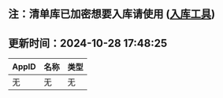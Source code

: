 ## 注：清单库已加密想要入库请使用 ([入库工具](https://github.com/BlankTMing/ManifestAutoUpdate/releases))

## 更新时间：2024-10-28 17:48:25
| AppID | 名称 | 类型  |
| :-------------------- | :----------------------------- | :----------- |
| 无 | 无 | 无 |
